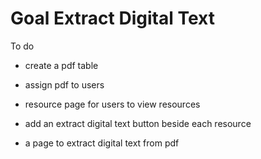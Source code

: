 # Goal Extract Digital Text

To do 
- create a pdf table  
- assign pdf to users
- resource page for users to view resources

- add an extract digital text button beside each resource
- a page to extract digital text from pdf

